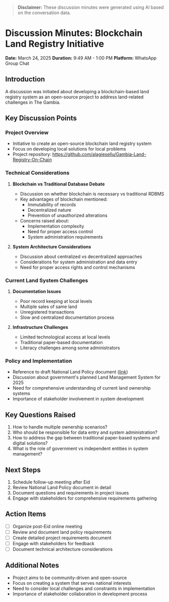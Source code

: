 > **Disclaimer:** These discussion minutes were generated using AI based on the conversation data.

# Discussion Minutes: Blockchain Land Registry Initiative
**Date:** March 24, 2025
**Duration:** 9:49 AM - 1:00 PM
**Platform:** WhatsApp Group Chat

## Introduction
A discussion was initiated about developing a blockchain-based land registry system as an open-source project to address land-related challenges in The Gambia.

## Key Discussion Points

### Project Overview
- Initiative to create an open-source blockchain land registry system
- Focus on developing local solutions for local problems
- Project repository: https://github.com/alagiesellu/Gambia-Land-Registry-On-Chain

### Technical Considerations
1. **Blockchain vs Traditional Database Debate**
   - Discussion on whether blockchain is necessary vs traditional RDBMS
   - Key advantages of blockchain mentioned:
     - Immutability of records
     - Decentralized nature
     - Prevention of unauthorized alterations
   - Concerns raised about:
     - Implementation complexity
     - Need for proper access control
     - System administration requirements

2. **System Architecture Considerations**
   - Discussion about centralized vs decentralized approaches
   - Considerations for system administration and data entry
   - Need for proper access rights and control mechanisms

### Current Land System Challenges
1. **Documentation Issues**
   - Poor record keeping at local levels
   - Multiple sales of same land
   - Unregistered transactions
   - Slow and centralized documentation process

2. **Infrastructure Challenges**
   - Limited technological access at local levels
   - Traditional paper-based documentation
   - Literacy challenges among some administrators

### Policy and Implementation
- Reference to draft National Land Policy document ([link](https://molrg.gov.gm/wp-content/uploads/2025/03/National-Land-Policy.pdf))
- Discussion about government's planned Land Management System for 2025
- Need for comprehensive understanding of current land ownership systems
- Importance of stakeholder involvement in system development

## Key Questions Raised
1. How to handle multiple ownership scenarios?
2. Who should be responsible for data entry and system administration?
3. How to address the gap between traditional paper-based systems and digital solutions?
4. What is the role of government vs independent entities in system management?

## Next Steps
1. Schedule follow-up meeting after Eid
2. Review National Land Policy document in detail
3. Document questions and requirements in project issues
4. Engage with stakeholders for comprehensive requirements gathering

## Action Items
- [ ] Organize post-Eid online meeting
- [ ] Review and document land policy requirements
- [ ] Create detailed project requirements document
- [ ] Engage with stakeholders for feedback
- [ ] Document technical architecture considerations

## Additional Notes
- Project aims to be community-driven and open-source
- Focus on creating a system that serves national interests
- Need to consider local challenges and constraints in implementation
- Importance of stakeholder collaboration in development process 
